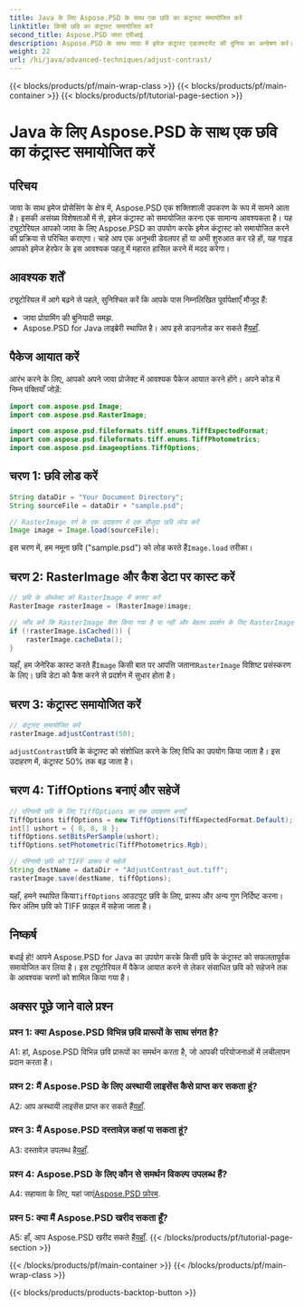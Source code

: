```yaml
---
title: Java के लिए Aspose.PSD के साथ एक छवि का कंट्रास्ट समायोजित करें
linktitle: किसी छवि का कंट्रास्ट समायोजित करें
second_title: Aspose.PSD जावा एपीआई
description: Aspose.PSD के साथ जावा में इमेज कंट्रास्ट एडजस्टमेंट की दुनिया का अन्वेषण करें। सहज इमेज हेरफेर के लिए हमारे चरण-दर-चरण गाइड का पालन करें।
weight: 22
url: /hi/java/advanced-techniques/adjust-contrast/
---
```


{{< blocks/products/pf/main-wrap-class >}}
{{< blocks/products/pf/main-container >}}
{{< blocks/products/pf/tutorial-page-section >}}

# Java के लिए Aspose.PSD के साथ एक छवि का कंट्रास्ट समायोजित करें

## परिचय

जावा के साथ इमेज प्रोसेसिंग के क्षेत्र में, Aspose.PSD एक शक्तिशाली उपकरण के रूप में सामने आता है। इसकी असंख्य विशेषताओं में से, इमेज कंट्रास्ट को समायोजित करना एक सामान्य आवश्यकता है। यह ट्यूटोरियल आपको जावा के लिए Aspose.PSD का उपयोग करके इमेज कंट्रास्ट को समायोजित करने की प्रक्रिया से परिचित कराएगा। चाहे आप एक अनुभवी डेवलपर हों या अभी शुरुआत कर रहे हों, यह गाइड आपको इमेज हेरफेर के इस आवश्यक पहलू में महारत हासिल करने में मदद करेगा।

## आवश्यक शर्तें

ट्यूटोरियल में आगे बढ़ने से पहले, सुनिश्चित करें कि आपके पास निम्नलिखित पूर्वापेक्षाएँ मौजूद हैं:

- जावा प्रोग्रामिंग की बुनियादी समझ.
-  Aspose.PSD for Java लाइब्रेरी स्थापित है। आप इसे डाउनलोड कर सकते हैं[यहाँ](https://releases.aspose.com/psd/java/).

## पैकेज आयात करें

आरंभ करने के लिए, आपको अपने जावा प्रोजेक्ट में आवश्यक पैकेज आयात करने होंगे। अपने कोड में निम्न पंक्तियाँ जोड़ें:

```java
import com.aspose.psd.Image;
import com.aspose.psd.RasterImage;

import com.aspose.psd.fileformats.tiff.enums.TiffExpectedFormat;
import com.aspose.psd.fileformats.tiff.enums.TiffPhotometrics;
import com.aspose.psd.imageoptions.TiffOptions;
```

## चरण 1: छवि लोड करें

```java
String dataDir = "Your Document Directory";
String sourceFile = dataDir + "sample.psd";

// RasterImage वर्ग के एक उदाहरण में एक मौजूदा छवि लोड करें
Image image = Image.load(sourceFile);
```

 इस चरण में, हम नमूना छवि ("sample.psd") को लोड करते हैं`Image.load` तरीका।

## चरण 2: RasterImage और कैश डेटा पर कास्ट करें

```java
// छवि के ऑब्जेक्ट को RasterImage में कास्ट करें
RasterImage rasterImage = (RasterImage)image;

// जाँच करें कि RasterImage कैश किया गया है या नहीं और बेहतर प्रदर्शन के लिए RasterImage को कैश करें
if (!rasterImage.isCached()) {
    rasterImage.cacheData();
}
```

 यहाँ, हम जेनेरिक कास्ट करते हैं`Image` किसी बात पर आपत्ति जताना`RasterImage` विशिष्ट प्रसंस्करण के लिए। छवि डेटा को कैश करने से प्रदर्शन में सुधार होता है।

## चरण 3: कंट्रास्ट समायोजित करें

```java
// कंट्रास्ट समायोजित करें
rasterImage.adjustContrast(50);
```

`adjustContrast`छवि के कंट्रास्ट को संशोधित करने के लिए विधि का उपयोग किया जाता है। इस उदाहरण में, कंट्रास्ट 50% तक बढ़ जाता है।

## चरण 4: TiffOptions बनाएं और सहेजें

```java
// परिणामी छवि के लिए TiffOptions का एक उदाहरण बनाएँ
TiffOptions tiffOptions = new TiffOptions(TiffExpectedFormat.Default);
int[] ushort = { 8, 8, 8 };
tiffOptions.setBitsPerSample(ushort);
tiffOptions.setPhotometric(TiffPhotometrics.Rgb);

// परिणामी छवि को TIFF प्रारूप में सहेजें
String destName = dataDir + "AdjustContrast_out.tiff";
rasterImage.save(destName, tiffOptions);
```

 यहाँ, हमने स्थापित किया`TiffOptions` आउटपुट छवि के लिए, प्रारूप और अन्य गुण निर्दिष्ट करना। फिर अंतिम छवि को TIFF फ़ाइल में सहेजा जाता है।

## निष्कर्ष

बधाई हो! आपने Aspose.PSD for Java का उपयोग करके किसी छवि के कंट्रास्ट को सफलतापूर्वक समायोजित कर लिया है। इस ट्यूटोरियल में पैकेज आयात करने से लेकर संसाधित छवि को सहेजने तक के आवश्यक चरणों को शामिल किया गया है।

## अक्सर पूछे जाने वाले प्रश्न

### प्रश्न 1: क्या Aspose.PSD विभिन्न छवि प्रारूपों के साथ संगत है?

A1: हां, Aspose.PSD विभिन्न छवि प्रारूपों का समर्थन करता है, जो आपकी परियोजनाओं में लचीलापन प्रदान करता है।

### प्रश्न 2: मैं Aspose.PSD के लिए अस्थायी लाइसेंस कैसे प्राप्त कर सकता हूं?

 A2: आप अस्थायी लाइसेंस प्राप्त कर सकते हैं[यहाँ](https://purchase.aspose.com/temporary-license/).

### प्रश्न 3: मैं Aspose.PSD दस्तावेज़ कहां पा सकता हूं?

A3: दस्तावेज़ उपलब्ध है[यहाँ](https://reference.aspose.com/psd/java/).

### प्रश्न 4: Aspose.PSD के लिए कौन से समर्थन विकल्प उपलब्ध हैं?

 A4: सहायता के लिए, यहां जाएं[Aspose.PSD फ़ोरम](https://forum.aspose.com/c/psd/34).

### प्रश्न 5: क्या मैं Aspose.PSD खरीद सकता हूँ?

 A5: हाँ, आप Aspose.PSD खरीद सकते हैं[यहाँ](https://purchase.aspose.com/buy).
{{< /blocks/products/pf/tutorial-page-section >}}

{{< /blocks/products/pf/main-container >}}
{{< /blocks/products/pf/main-wrap-class >}}

{{< blocks/products/products-backtop-button >}}
